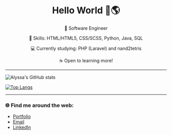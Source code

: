 <div align="center">
  
# Hello World 🌊🌎

🌱 Software Engineer
  
🧰 Skills: HTML/HTML5, CSS/SCSS, Python, Java, SQL
  
💻 Currently studying: PHP (Laravel) and nand2tetris
  
☕ Open to learning more!
  
</div>

---

![Alyssa's GitHub stats](https://github-readme-stats.vercel.app/api?username=alyssabenipayo&count_private=true&hide=stars,contribs)


[![Top Langs](https://github-readme-stats.vercel.app/api/top-langs/?username=alyssabenipayo&layout=compact)](https://github.com/alyssabenipayo/github-readme-stats)

---

### 🌐 Find me around the web:
- [Portfolio](https://alyssa-benipayo.webflow.io/)
- [Email](mailto:alymaebenipayo@gmail.com)
- [LinkedIn](https://www.linkedin.com/in/alyssabenipayo/)


